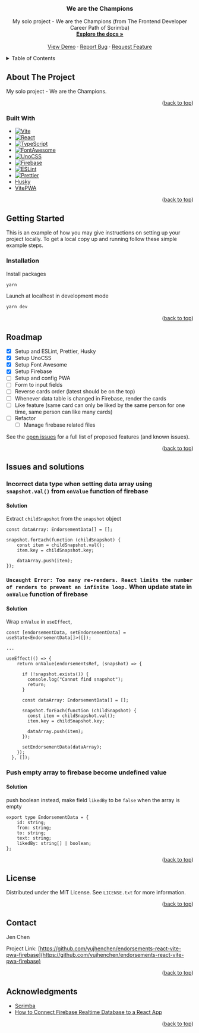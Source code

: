 <a name="readme-top"></a>

<!-- PROJECT LOGO -->
<br />
<div align="center">
  <!-- <a href="https://github.com/yujhenchen/endorsements-react-vite-pwa-firebase">
    <img src="images/logo.png" alt="Logo" width="80" height="80">
  </a> -->

<h3 align="center">We are the Champions</h3>

  <p align="center">
    My solo project - We are the Champions (from The Frontend Developer Career Path of Scrimba)
    <br />
    <a href="https://github.com/yujhenchen/endorsements-react-vite-pwa-firebase"><strong>Explore the docs »</strong></a>
    <br />
    <br />
    <a href="https://jen-endorsements-react-vite-pwa-firebase.netlify.app/" target=”_blank”>View Demo</a>
    ·
    <a href="https://github.com/yujhenchen/endorsements-react-vite-pwa-firebase/issues">Report Bug</a>
    ·
    <a href="https://github.com/yujhenchen/endorsements-react-vite-pwa-firebase/issues">Request Feature</a>
  </p>
</div>

<!-- TABLE OF CONTENTS -->
<details>
  <summary>Table of Contents</summary>
  <ol>
    <li>
      <a href="#about-the-project">About The Project</a>
      <ul>
        <li><a href="#built-with">Built With</a></li>
      </ul>
    </li>
    <li>
      <a href="#getting-started">Getting Started</a>
      <ul>
        <!-- <li><a href="#prerequisites">Prerequisites</a></li> -->
        <li><a href="#installation">Installation</a></li>
      </ul>
    </li>
    <!-- <li><a href="#usage">Usage</a></li> -->
    <li><a href="#roadmap">Roadmap</a></li>
    <!-- <li><a href="#contributing">Contributing</a></li> -->
    <li><a href="#issues-and-solutions">Issues and solutions</a></li>
    <li><a href="#license">License</a></li>
    <li><a href="#contact">Contact</a></li>
    <li><a href="#acknowledgments">Acknowledgments</a></li>
  </ol>
</details>

<!-- ABOUT THE PROJECT -->

## About The Project

<!-- [![Product Name Screen Shot][product-screenshot]](https://example.com) -->

My solo project - We are the Champions.

<p align="right">(<a href="#readme-top">back to top</a>)</p>

### Built With

- [![Vite][Vite]][Vite-url]
- [![React][React.js]][React-url]
- [![TypeScript]][TypeScript]
- [![FontAwesome][FontAwesome]][FontAwesome-url]
- [![UnoCSS][UnoCSS]][UnoCSS-url]
- [![Firebase][Firebase]][Firebase-url]
- [![ESLint][ESLint]][ESLint-url]
- [![Prettier][Prettier]][Prettier-url]
- [Husky][Husky-url]
- [VitePWA][VitePWA-url]

<p align="right">(<a href="#readme-top">back to top</a>)</p>

<!-- GETTING STARTED -->

## Getting Started

This is an example of how you may give instructions on setting up your project locally.
To get a local copy up and running follow these simple example steps.

<!-- ### Prerequisites

This is an example of how to list things you need to use the software and how to install them.
* npm
  ```sh
  npm install npm@latest -g
  ``` -->

### Installation

Install packages

```sh
yarn
```

Launch at localhost in development mode

```sh
yarn dev
```

<p align="right">(<a href="#readme-top">back to top</a>)</p>

<!-- USAGE EXAMPLES -->
<!-- ## Usage

Use this space to show useful examples of how a project can be used. Additional screenshots, code examples and demos work well in this space. You may also link to more resources.

_For more examples, please refer to the [Documentation](https://example.com)_

<p align="right">(<a href="#readme-top">back to top</a>)</p> -->

<!-- ROADMAP -->

## Roadmap

- [x] Setup and ESLint, Prettier, Husky
- [x] Setup UnoCSS
- [x] Setup Font Awesome
- [x] Setup Firebase
- [ ] Setup and config PWA
- [ ] Form to input fields
- [ ] Reverse cards order (latest should be on the top)
- [ ] Whenever data table is changed in Firebase, render the cards
- [ ] Like feature (same card can only be liked by the same person for one time, same person can like many cards)
- [ ] Refactor
  - [ ] Manage firebase related files

See the [open issues](https://github.com/yujhenchen/endorsements-react-vite-pwa-firebase/issues) for a full list of proposed features (and known issues).

<p align="right">(<a href="#readme-top">back to top</a>)</p>

<!-- ISSUES AND SOLUTIONS -->

## Issues and solutions

### Incorrect data type when setting data array using `snapshot.val()` from `onValue` function of firebase

#### Solution

Extract `childSnapshot` from the `snapshot` object

```
const dataArray: EndorsementData[] = [];

snapshot.forEach(function (childSnapshot) {
    const item = childSnapshot.val();
    item.key = childSnapshot.key;

    dataArray.push(item);
});
```

### `Uncaught Error: Too many re-renders. React limits the number of renders to prevent an infinite loop.` When update state in `onValue` function of firebase

#### Solution

Wrap `onValue` in `useEffect`,

```
const [endorsementData, setEndorsementData] = useState<EndorsementData[]>([]);

...

useEffect(() => {
    return onValue(endorsementsRef, (snapshot) => {

      if (!snapshot.exists()) {
        console.log("Cannot find snapshot");
        return;
      }

      const dataArray: EndorsementData[] = [];

      snapshot.forEach(function (childSnapshot) {
        const item = childSnapshot.val();
        item.key = childSnapshot.key;

        dataArray.push(item);
      });

      setEndorsementData(dataArray);
    });
  }, []);
```

### Push empty array to firebase become undefined value

#### Solution

push boolean instead, make field `likedBy` to be `false` when the array is empty

```
export type EndorsementData = {
    id: string;
    from: string;
    to: string;
    text: string;
    likedBy: string[] | boolean;
};
```

<p align="right">(<a href="#readme-top">back to top</a>)</p>

<!-- CONTRIBUTING -->
<!-- ## Contributing

Contributions are what make the open source community such an amazing place to learn, inspire, and create. Any contributions you make are **greatly appreciated**.

If you have a suggestion that would make this better, please fork the repo and create a pull request. You can also simply open an issue with the tag "enhancement".
Don't forget to give the project a star! Thanks again!

1. Fork the Project
2. Create your Feature Branch (`git checkout -b feature/AmazingFeature`)
3. Commit your Changes (`git commit -m 'Add some AmazingFeature'`)
4. Push to the Branch (`git push origin feature/AmazingFeature`)
5. Open a Pull Request

<p align="right">(<a href="#readme-top">back to top</a>)</p> -->

<!-- LICENSE -->

## License

Distributed under the MIT License. See `LICENSE.txt` for more information.

<p align="right">(<a href="#readme-top">back to top</a>)</p>

<!-- CONTACT -->

## Contact

<!-- Jen Chen - [@twitter_handle](https://twitter.com/twitter_handle) - email@email_client.com -->

Jen Chen

Project Link: [https://github.com/yujhenchen/endorsements-react-vite-pwa-firebase](https://github.com/yujhenchen/endorsements-react-vite-pwa-firebase)

<p align="right">(<a href="#readme-top">back to top</a>)</p>

<!-- ACKNOWLEDGMENTS -->

## Acknowledgments

- [Scrimba](https://scrimba.com/)
- [How to Connect Firebase Realtime Database to a React App](https://innovance.com.tr/how-to-connect-firebase-realtime-database-to-a-react-app/)

<p align="right">(<a href="#readme-top">back to top</a>)</p>

<!-- MARKDOWN LINKS & IMAGES -->
<!-- https://www.markdownguide.org/basic-syntax/#reference-style-links -->

[contributors-shield]: https://img.shields.io/github/contributors/yujhenchen/endorsements-react-vite-pwa-firebase.svg?style=for-the-badge
[contributors-url]: https://github.com/yujhenchen/endorsements-react-vite-pwa-firebase/graphs/contributors
[forks-shield]: https://img.shields.io/github/forks/yujhenchen/endorsements-react-vite-pwa-firebase.svg?style=for-the-badge
[forks-url]: https://github.com/yujhenchen/endorsements-react-vite-pwa-firebase/network/members
[stars-shield]: https://img.shields.io/github/stars/yujhenchen/endorsements-react-vite-pwa-firebase.svg?style=for-the-badge
[stars-url]: https://github.com/yujhenchen/endorsements-react-vite-pwa-firebase/stargazers
[issues-shield]: https://img.shields.io/github/issues/yujhenchen/endorsements-react-vite-pwa-firebase.svg?style=for-the-badge
[issues-url]: https://github.com/yujhenchen/endorsements-react-vite-pwa-firebase/issues
[license-shield]: https://img.shields.io/github/license/yujhenchen/endorsements-react-vite-pwa-firebase.svg?style=for-the-badge
[license-url]: https://github.com/yujhenchen/endorsements-react-vite-pwa-firebase/blob/master/LICENSE.txt
[linkedin-shield]: https://img.shields.io/badge/-LinkedIn-black.svg?style=for-the-badge&logo=linkedin&colorB=555
[linkedin-url]: https://linkedin.com/in/linkedin_username
[product-screenshot]: images/screenshot.png
[React.js]: https://img.shields.io/badge/React-20232A?style=for-the-badge&logo=react&logoColor=61DAFB
[React-url]: https://reactjs.org/
[Vite]: https://img.shields.io/badge/vite-%23646CFF.svg?style=for-the-badge&logo=vite&logoColor=white
[Vite-url]: https://vitejs.dev/
[TypeScript]: https://img.shields.io/badge/typescript-%23007ACC.svg?style=for-the-badge&logo=typescript&logoColor=white
[FontAwesome]: https://a11ybadges.com/badge?logo=fontawesome
[FontAwesome-url]: https://fontawesome.com/
[UnoCSS]: https://img.shields.io/badge/unocss-333333.svg?style=for-the-badge&logo=unocss&logoColor=white
[UnoCSS-url]: https://unocss.dev/
[Firebase]: https://img.shields.io/badge/firebase-%23039BE5.svg?style=for-the-badge&logo=firebase
[Firebase-url]: https://firebase.google.com/
[ESLint]: https://img.shields.io/badge/ESLint-4B3263?style=for-the-badge&logo=eslint&logoColor=white
[ESLint-url]: https://eslint.org/
[Prettier]: https://ziadoua.github.io/m3-Markdown-Badges/badges/Prettier/prettier1.svg
[Prettier-url]: https://prettier.io/
[Husky-url]: https://typicode.github.io/husky/
[VitePWA-url]: https://vite-pwa-org.netlify.app/
